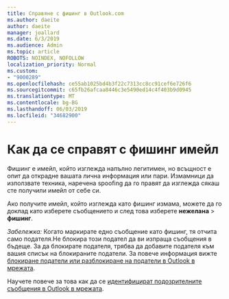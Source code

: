 ```yaml
---
title: Справяне с фишинг в Outlook.com
ms.author: daeite
author: daeite
manager: joallard
ms.date: 6/3/2019
ms.audience: Admin
ms.topic: article
ROBOTS: NOINDEX, NOFOLLOW
localization_priority: Normal
ms.custom:
- "9000289"
ms.openlocfilehash: ce55ab1025bd4b3f22c7313cc8cc91cef6e726f6
ms.sourcegitcommit: c65fb26afcaa8446c3e5490ed14c4f403b9d0945
ms.translationtype: MT
ms.contentlocale: bg-BG
ms.lasthandoff: 06/03/2019
ms.locfileid: "34682900"
---
```

# <a name="how-to-deal-with-a-phishing-email"></a>Как да се справят с фишинг имейл

Фишинг е имейл, който изглежда напълно легитимен, но всъщност е опит да открадне вашата лична информация или пари. Измамници да използвате техника, наречена spoofing да го правят да изглежда сякаш сте получили имейл от себе си.

Ако получите имейл, който изглежда като фишинг измама, можете да го доклад като изберете съобщението и след това изберете **нежелана** > **фишинг**.

*Забележка:* Когато маркирате едно съобщение като фишинг, тя отчита само подателя.Не блокира този подател да ви изпраща съобщения в бъдеще. За да блокирате подателя, трябва да добавите подателя към вашия списък на блокираните податели. За повече информация вижте [блокиране податели или разблокиране на податели в Outlook в мрежата](https://support.office.com/article/9bf812d4-6995-4d19-901a-76d6e26939b0).

Научете повече за това как да се [идентифицират подозрителните съобщения в Outlook в мрежата](https://support.office.com/article/3d44102b-6ce3-4f7c-a359-b623bec82206).